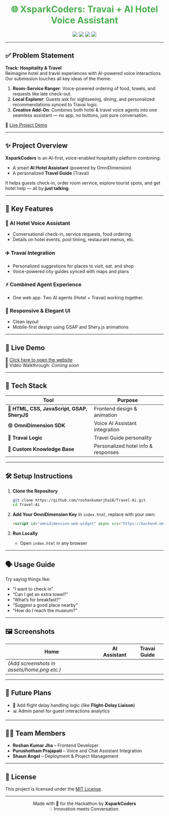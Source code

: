 <h1 align="center" style="color:#4CAF50;">🌐 XsparkCoders: Travai + AI Hotel Voice Assistant</h1>

<p align="center">
  <img src="https://img.shields.io/badge/Status-Active-%234CAF50?style=flat-square" />
  <img src="https://img.shields.io/badge/Version-1.0.0-blueviolet?style=flat-square" />
  <img src="https://img.shields.io/badge/Tech-HTML%20%7C%20CSS%20%7C%20JS%20%7C%20OmniDimension-%23f39c12?style=flat-square" />
  <img src="https://img.shields.io/badge/License-MIT-%23e74c3c?style=flat-square" />
</p>

---

## ✅ Problem Statement

**Track: Hospitality & Travel**  
Reimagine hotel and travel experiences with AI-powered voice interactions. Our submission touches all key ideas of the theme:

1. **Room-Service Ranger**: Voice-powered ordering of food, towels, and requests like late check-out.  
2. **Local Explorer**: Guests ask for sightseeing, dining, and personalized recommendations synced to Travai logic.  
3. **Creative Add-On**: Combines both hotel & travel voice agents into one seamless assistant — no app, no buttons, just pure conversation.

🔗 [Live Project Demo](https://roshankumarjha18.github.io/Travel-Ai/)

---

## ✨ Project Overview

**XsparkCoders** is an AI-first, voice-enabled hospitality platform combining:
- A smart **AI Hotel Assistant** (powered by OmniDimension)
- A personalized **Travel Guide** (Travai)

It helps guests check-in, order room service, explore tourist spots, and get hotel help — all by **just talking**.

---

## 🎯 Key Features

### 🏨 AI Hotel Voice Assistant
- Conversational check-in, service requests, food ordering
- Details on hotel events, pool timing, restaurant menus, etc.

### ✈️ Travai Integration
- Personalized suggestions for places to visit, eat, and shop
- Voice-powered city guides synced with maps and plans

### ⚡ Combined Agent Experience
- One web app. Two AI agents (Hotel + Travai) working together.

### 📱 Responsive & Elegant UI
- Clean layout
- Mobile-first design using GSAP and Shery.js animations

---

## 🚀 Live Demo

🔗 [Click here to open the website](https://roshankumarjha18.github.io/Travel-Ai/)  
🎥 Video Walkthrough: *Coming soon*

---

## 🧠 Tech Stack

| Tool | Purpose |
|------|---------|
| 🔷 **HTML, CSS, JavaScript, GSAP, SheryJS** | Frontend design & animation |
| 🟢 **OmniDimension SDK** | Voice AI Assistant integration |
| 🧭 **Travai Logic** | Travel Guide personality |
| 📁 **Custom Knowledge Base** | Personalized hotel info & responses |

---

## 🛠️ Setup Instructions

1. **Clone the Repository**
   ```bash
   git clone https://github.com/roshankumarjha18/Travel-Ai.git
   cd Travel-Ai
   ```

2. **Add Your OmniDimension Key**
   In `index.html`, replace with your own:
   ```html
   <script id="omnidimension-web-widget" async src="https://backend.omnidim.io/web_widget.js?secret_key=YOUR_SECRET_KEY"></script>
   ```

3. **Run Locally**
   - Open `index.html` in any browser

---

## 🗣️ Usage Guide

Try saying things like:
- “I want to check in”
- “Can I get an extra towel?”
- “What’s for breakfast?”
- “Suggest a good place nearby”
- “How do I reach the museum?”

---

## 🖼️ Screenshots

| Home | AI Assistant | Travai Guide |
|------|--------------|--------------|
| *(Add screenshots in assets/home.png etc.)* |

---

## 📌 Future Plans

- 🔄 Add flight delay handling logic (like **Flight-Delay Liaison**)
- 📊 Admin panel for guest interactions analytics

---

## 👨‍💻 Team Members

- **Roshan Kumar Jha** – Frontend Developer  
- **Purushotham Prajapati** – Voice and Chat Assistant Integration  
- **Shaun Angel** – Deployment & Project Management  

---

## 📜 License

This project is licensed under the [MIT License](LICENSE).

---

<p align="center">
  Made with 💚 for the Hackathon by <b>XsparkCoders</b> <br/>
  💡 Innovation meets Conversation.
</p>
